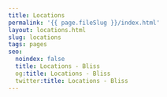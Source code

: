 ```yaml
---
title: Locations
permalink: '{{ page.fileSlug }}/index.html'
layout: locations.html
slug: locations
tags: pages
seo:
  noindex: false
  title: Locations - Bliss
  og:title: Locations - Bliss
  twitter:title: Locations - Bliss
---
```



